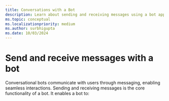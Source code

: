 ```yaml
---
title: Conversations with a Bot
description: Learn about sending and receiving messages using a bot app
ms.topic: conceptual
ms.localizationpriority: medium
ms.author: surbhigupta
ms.date: 10/03/2024
---
```


# Send and receive messages with a bot

Conversational bots communicate with users through messaging, enabling seamless interactions. Sending and receiving messages is the core functionality of a bot. It enables a bot to:
